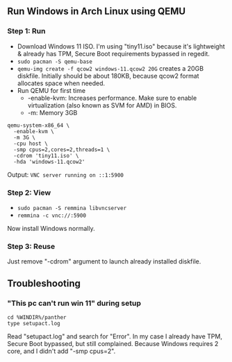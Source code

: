 ## Run Windows in Arch Linux using QEMU

### Step 1: Run

- Download Windows 11 ISO. I'm using "tiny11.iso" because it's lightweight & already has TPM, Secure Boot requirements bypassed in regedit.
- `sudo pacman -S qemu-base`
- `qemu-img create -f qcow2 windows-11.qcow2 20G` creates a 20GB diskfile. Initially should be about 180KB, because qcow2 format allocates space when needed.
- Run QEMU for first time
  - -enable-kvm: Increases performance. Make sure to enable virtualization (also known as SVM for AMD) in BIOS.
  - -m: Memory 3GB

```
qemu-system-x86_64 \
  -enable-kvm \
  -m 3G \
  -cpu host \
  -smp cpus=2,cores=2,threads=1 \
  -cdrom 'tiny11.iso' \
  -hda 'windows-11.qcow2'
```

Output:
`VNC server running on ::1:5900`

### Step 2: View

- `sudo pacman -S remmina libvncserver`
- `remmina -c vnc://:5900`

Now install Windows normally.

### Step 3: Reuse

Just remove "-cdrom" argument to launch already installed diskfile.

## Troubleshooting

### "This pc can't run win 11" during setup

```
cd %WINDIR%/panther
type setupact.log
```

Read "setupact.log" and search for "Error". In my case I already have TPM, Secure Boot bypassed, but still complained.
Because Windows requires 2 core, and I didn't add "-smp cpus=2".

